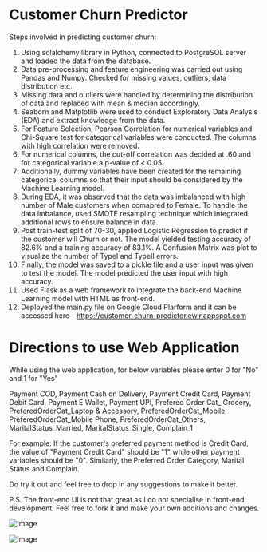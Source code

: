 # Customer Churn Predictor

Steps involved in predicting customer churn:

1. Using sqlalchemy library in Python, connected to PostgreSQL server and loaded the data from the database. 
2. Data pre-processing and feature engineering was carried out using Pandas and Numpy. Checked for missing values, outliers, data distribution etc.
3. Missing data and outliers were handled by determining the distribution of data and replaced with mean & median accordingly. 
4. Seaborn and Matplotlib were used to conduct Exploratory Data Analysis (EDA) and extract knowledge from the data.
5. For Feature Selection, Pearson Correlation for numerical variables and Chi-Square test for categorical variables were conducted. The columns with high correlation were removed.
6. For numerical columns, the cut-off correlation was decided at .60 and for categorical variable a p-value of < 0.05.
7. Additionally, dummy variables have been created for the remaining categorical columns so that their input should be considered by the Machine Learning model. 
8. During EDA, it was observed that the data was imbalanced with high number of Male customers when comapred to Female. To handle the data imbalance, used SMOTE resampling technique which integrated additional rows to ensure balance in data. 
9. Post train-test split of 70-30, applied Logistic Regression to predict if the customer will Churn or not. The model yielded testing accuracy of 82.6% and a training accuracy of 83.1%. A Confusion Matrix was plot to visualize the number of TypeI and TypeII errors. 
10. Finally, the model was saved to a pickle file and a user input was given to test the model. The model predicted the user input with high accuracy. 
11. Used Flask as a web framework to integrate the back-end Machine Learning model with HTML as front-end. 
12. Deployed the main.py file on Google Cloud Plarform and it can be accessed here - https://customer-churn-predictor.ew.r.appspot.com

# Directions to use Web Application

While using the web application, for below variables please enter 0 for "No" and 1 for "Yes"

Payment COD, Payment Cash on Delivery, Payment Credit Card, Payment Debit Card, Payment E Wallet, Payment UPI, Prefered Order Cat_ Grocery, PreferedOrderCat_Laptop & Accessory,
PreferedOrderCat_Mobile, PreferedOrderCat_Mobile Phone, PreferedOrderCat_Others, MaritalStatus_Married, MaritalStatus_Single, Complain_1

For example: If the customer's preferred payment method is Credit Card, the value of "Payment Credit Card" should be "1" while other payment variables should be "0". Similarly, the Preferred Order Category, Marital Status and Complain. 

Do try it out and feel free to drop in any suggestions to make it better. 

P.S. The front-end UI is not that great as I do not specialise in front-end development. Feel free to fork it and make your own additions and changes. 

![image](https://user-images.githubusercontent.com/60266394/122073227-2e71ff00-cdf0-11eb-9100-3a7789e85e6d.png)

![image](https://user-images.githubusercontent.com/60266394/122076113-801b8900-cdf2-11eb-98df-1ec0734b0943.png)

